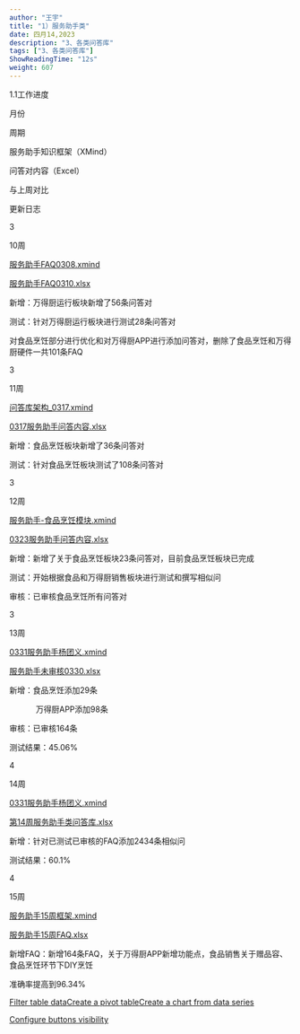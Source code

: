 ```yaml
---
author: "王宇"
title: "1）服务助手类"
date: 四月14,2023
description: "3、各类问答库"
tags: ["3、各类问答库"]
ShowReadingTime: "12s"
weight: 607
---
```

1.1工作进度

月份

周期

服务助手知识框架（XMind）

问答对内容（Excel）

与上周对比

更新日志

3

10周

[服务助手FAQ0308.xmind](/download/attachments/97891387/%E6%9C%8D%E5%8A%A1%E5%8A%A9%E6%89%8BFAQ0308.xmind?version=1&modificationDate=1679045340240&api=v2)

[服务助手FAQ0310.xlsx](/download/attachments/97891387/%E6%9C%8D%E5%8A%A1%E5%8A%A9%E6%89%8BFAQ0310.xlsx?version=1&modificationDate=1679045355857&api=v2)

新增：万得厨运行板块新增了56条问答对

测试：针对万得厨运行板块进行测试28条问答对

对食品烹饪部分进行优化和对万得厨APP进行添加问答对，删除了食品烹饪和万得厨硬件一共101条FAQ

  

  

  

3

11周

[问答库架构\_0317.xmind](/download/attachments/97891387/%E9%97%AE%E7%AD%94%E5%BA%93%E6%9E%B6%E6%9E%84_0317.xmind?version=1&modificationDate=1679045162341&api=v2)

[0317服务助手问答内容.xlsx](/download/attachments/97891387/0317%E6%9C%8D%E5%8A%A1%E5%8A%A9%E6%89%8B%E9%97%AE%E7%AD%94%E5%86%85%E5%AE%B9.xlsx?version=1&modificationDate=1679045212819&api=v2)

新增：食品烹饪板块新增了36条问答对

测试：针对食品烹饪板块测试了108条问答对

3

12周

[服务助手-食品烹饪模块.xmind](/download/attachments/97891387/%E6%9C%8D%E5%8A%A1%E5%8A%A9%E6%89%8B-%E9%A3%9F%E5%93%81%E7%83%B9%E9%A5%AA%E6%A8%A1%E5%9D%97.xmind?version=1&modificationDate=1679628967108&api=v2)

[0323服务助手问答内容.xlsx](/download/attachments/97891387/0323%E6%9C%8D%E5%8A%A1%E5%8A%A9%E6%89%8B%E9%97%AE%E7%AD%94%E5%86%85%E5%AE%B9.xlsx?version=1&modificationDate=1679628989062&api=v2)

新增：新增了关于食品烹饪板块23条问答对，目前食品烹饪板块已完成

测试：开始根据食品和万得厨销售板块进行测试和撰写相似问

审核：已审核食品烹饪所有问答对

3

13周

[0331服务助手杨团义.xmind](/download/attachments/97891387/0331%E6%9C%8D%E5%8A%A1%E5%8A%A9%E6%89%8B%E6%9D%A8%E5%9B%A2%E4%B9%89.xmind?version=1&modificationDate=1680234459476&api=v2)

[服务助手未审核0330.xlsx](/download/attachments/97891387/%E6%9C%8D%E5%8A%A1%E5%8A%A9%E6%89%8B%E6%9C%AA%E5%AE%A1%E6%A0%B80330.xlsx?version=1&modificationDate=1680234478883&api=v2)

新增：食品烹饪添加29条

            万得厨APP添加98条

审核：已审核164条

测试结果：45.06%

4

14周

[0331服务助手杨团义.xmind](/download/attachments/97891387/0331%E6%9C%8D%E5%8A%A1%E5%8A%A9%E6%89%8B%E6%9D%A8%E5%9B%A2%E4%B9%89.xmind?version=1&modificationDate=1680234459476&api=v2)

[第14周服务助手类问答库.xlsx](/download/attachments/97891387/%E7%AC%AC14%E5%91%A8%E6%9C%8D%E5%8A%A1%E5%8A%A9%E6%89%8B%E7%B1%BB%E9%97%AE%E7%AD%94%E5%BA%93.xlsx?version=1&modificationDate=1680853490847&api=v2)

新增：针对已测试已审核的FAQ添加2434条相似问

测试结果：60.1%

  

4

15周

[服务助手15周框架.xmind](/download/attachments/97891387/%E6%9C%8D%E5%8A%A1%E5%8A%A9%E6%89%8B15%E5%91%A8%E6%A1%86%E6%9E%B6.xmind?version=1&modificationDate=1681455140611&api=v2)

[服务助手15周FAQ.xlsx](/download/attachments/97891387/%E6%9C%8D%E5%8A%A1%E5%8A%A9%E6%89%8B15%E5%91%A8FAQ.xlsx?version=1&modificationDate=1681455181505&api=v2)

新增FAQ：新增164条FAQ，关于万得厨APP新增功能点，食品销售关于赠品容、食品烹饪环节下DIY烹饪

准确率提高到96.34%

  

[Filter table data](#)[Create a pivot table](#)[Create a chart from data series](#)

[Configure buttons visibility](/users/tfac-settings.action)